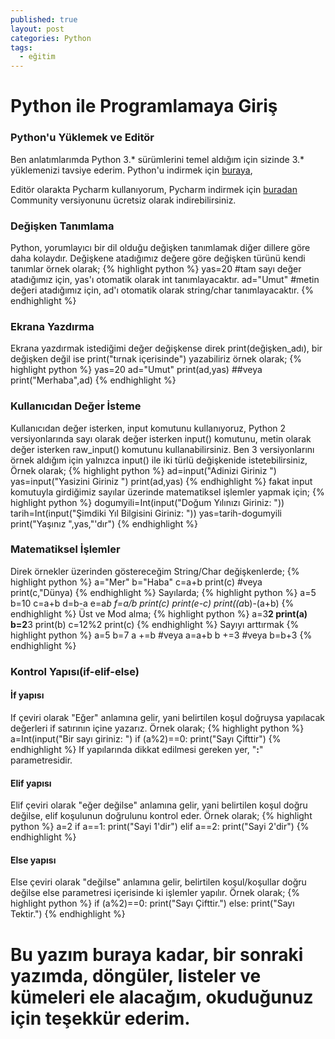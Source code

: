 ```yaml
---
published: true
layout: post
categories: Python
tags:
  - eğitim
---
```

# Python ile Programlamaya Giriş
### Python'u Yüklemek ve Editör
Ben anlatımlarımda Python 3.* sürümlerini temel aldığım için sizinde 3.* yüklemenizi tavsiye ederim.
Python'u indirmek için [buraya](https://www.python.org/downloads/ "Python İndirme Sayfası"),

Editör olarakta Pycharm kullanıyorum, Pycharm indirmek için [buradan](https://www.jetbrains.com/pycharm/download/#section=windows "Pycharm İndirme Sayfası") Community versiyonunu ücretsiz olarak indirebilirsiniz.
### Değişken Tanımlama
Python, yorumlayıcı bir dil olduğu değişken tanımlamak diğer dillere göre daha kolaydır. Değişkene atadığımız değere göre değişken türünü kendi tanımlar örnek olarak;
{% highlight python %}
yas=20 #tam sayı değer atadığımız için, yas'ı otomatik olarak int tanımlayacaktır.
ad="Umut" #metin değeri atadığımız için, ad'ı otomatik olarak string/char tanımlayacaktır.
{% endhighlight %}

### Ekrana Yazdırma
Ekrana yazdırmak istediğimi değer değişkense direk print(değişken_adı), bir değişken değil ise print("tırnak içerisinde") yazabiliriz örnek olarak;
{% highlight python %}
yas=20
ad="Umut"
print(ad,yas) ##veya
print("Merhaba",ad)
{% endhighlight %}


### Kullanıcıdan Değer İsteme
Kullanıcıdan değer isterken, input komutunu kullanıyoruz, Python 2 versiyonlarında sayı olarak değer isterken input() komutunu, metin olarak değer isterken raw_input() komutunu kullanabilirsiniz. Ben 3 versiyonlarını örnek aldığım için yalnızca input() ile iki türlü değişkenide istetebilirsiniz, Örnek olarak;
{% highlight python %}
ad=input("Adinizi Giriniz ")
yas=input("Yasizini Giriniz ")
print(ad,yas)
{% endhighlight %}
fakat input komutuyla girdiğimiz sayılar üzerinde matematiksel işlemler yapmak için;
{% highlight python %}
dogumyili=Int(input("Doğum Yılınızı Giriniz: "))
tarih=Int(input("Şimdiki Yıl Bilgisini Giriniz: "))
yas=tarih-dogumyili
print("Yaşınız ",yas,"'dır")
{% endhighlight %}

### Matematiksel İşlemler
Direk örnekler üzerinden göstereceğim
String/Char değişkenlerde;
{% highlight python %}
a="Mer"
b="Haba"
c=a+b
print(c) #veya
print(c,"Dünya)
{% endhighlight %}
Sayılarda;
{% highlight python %}
a=5
b=10
c=a+b
d=b-a
e=a*b
f=a/b
print(c)
print(e-c)
print((a*b)-(a+b)
{% endhighlight %}
Üst ve Mod alma;
{% highlight python %}
a=3**2
print(a)
b=2**3
print(b)
c=12%2
print(c)
{% endhighlight %}
Sayıyı arttırmak
{% highlight python %}
a=5
b=7
a +=b #veya a=a+b
b +=3 #veya b=b+3
{% endhighlight %}

### Kontrol Yapısı(if-elif-else)
#### İf yapısı
If çeviri olarak "Eğer" anlamına gelir, yani belirtilen koşul doğruysa yapılacak değerleri if satırının içine yazarız. Örnek olarak;
{% highlight python %}
a=Int(input("Bir sayı giriniz: ")
if (a%2)==0:
	print("Sayı Çifttir")
{% endhighlight %}
If yapılarında dikkat edilmesi gereken yer, "**:**" parametresidir.
#### Elif yapısı
Elif çeviri olarak "eğer değilse" anlamına gelir, yani belirtilen koşul doğru değilse, elif koşulunun doğrulunu kontrol eder. Örnek olarak;
{% highlight python %}
a=2
if a==1:
	print("Sayi 1'dir")
elif a==2:
	print("Sayi 2'dir")
{% endhighlight %}
#### Else yapısı
Else çeviri olarak "değilse" anlamına gelir, belirtilen koşul/koşullar doğru değilse else parametresi içerisinde ki işlemler yapılır. Örnek olarak;
{% highlight python %}
if (a%2)==0:
	print("Sayı Çifttir.")
else:
	print("Sayı Tektir.")
{% endhighlight %}

# Bu yazım buraya kadar, bir sonraki yazımda, döngüler, listeler ve kümeleri ele alacağım, okuduğunuz için teşekkür ederim.



